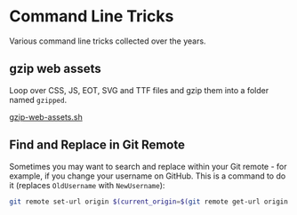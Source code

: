 # Command Line Tricks

Various command line tricks collected over the years.

## gzip web assets

Loop over CSS, JS, EOT, SVG and TTF files and gzip them into a folder named `gzipped`.

[gzip-web-assets.sh](https://github.com/karlhorky/command-line-tricks/blob/master/gzip-web-assets.sh)

## Find and Replace in Git Remote

Sometimes you may want to search and replace within your Git remote - for example, if you change your username on GitHub. This is a command to do it (replaces `OldUsername` with `NewUsername`):

```sh
git remote set-url origin $(current_origin=$(git remote get-url origin --push) && echo ${current_origin/OldUsername/NewUsername})
```
